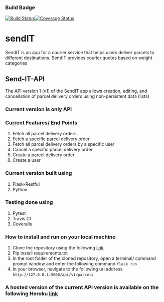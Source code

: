 ### Build Badge
[![Build Status](https://travis-ci.org/JumaKahiga/Send-IT-API.svg?branch=develop)](https://travis-ci.org/JumaKahiga/Send-IT-API)[![Coverage Status](https://coveralls.io/repos/github/JumaKahiga/Send-IT-API/badge.svg?branch=develop)](https://coveralls.io/github/JumaKahiga/Send-IT-API?branch=develop)

# sendIT
SendIT is an app for a courier service that helps users deliver parcels to different destinations. SendIT provides courier quotes based on weight categories

## Send-IT-API
The API version 1 (v1) of the SendIT app allows creation, editing, and cancellation of parcel delivery orders using non-persistent data (lists)


### Current version is only API

### Current Features/ End Points
1. Fetch all parcel delivery orders
2. Fetch a specific parcel delivery order
3. Fetch all parcel delivery orders by a specific user
4. Cancel a specific parcel delivery order
5. Create a parcel delivery order
6. Create a user

### Current version built using
1. Flask-Restful
2. Python

### Testing done using
1. Pytest
2. Travis CI
3. Coveralls 

### How to install and run on your local machine
1. Clone the repository using the following [link](https://github.com/JumaKahiga/Send-IT-API.git)
2. Pip install requirements.txt
3. In the root folder of the cloned repository, open a terminal/ command prompt window and enter the following command `flask run` 
4. In your browser, navigate to the following url address `http://127.0.0.1:5000/api/v1/parcels`

### A hosted version of the current API version is available on the following Heroku [link](https://limitless-beach-12850.herokuapp.com/api/v1/parcels/)


